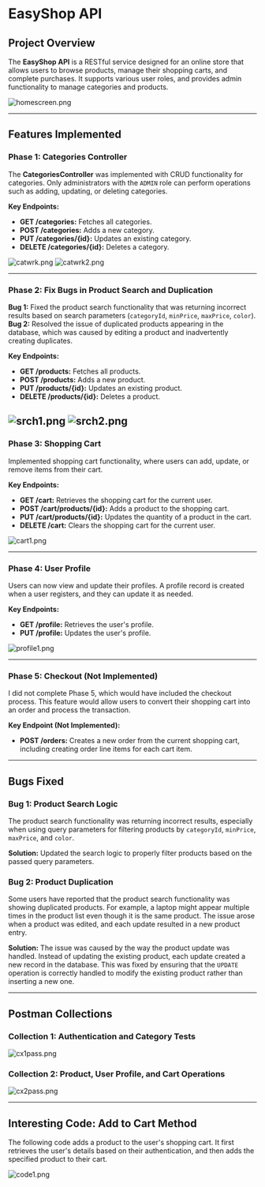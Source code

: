 # EasyShop API

## Project Overview

The **EasyShop API** is a RESTful service designed for an online store that allows users to browse products, manage their shopping carts, and complete purchases. It supports various user roles, and provides admin functionality to manage categories and products.

![homescreen.png](assets/homescreen.png)

---

## Features Implemented

### Phase 1: Categories Controller

The **CategoriesController** was implemented with CRUD functionality for categories. Only administrators with the `ADMIN` role can perform operations such as adding, updating, or deleting categories.

**Key Endpoints:**
- **GET /categories:** Fetches all categories.
- **POST /categories:** Adds a new category.
- **PUT /categories/{id}:** Updates an existing category.
- **DELETE /categories/{id}:** Deletes a category.

![catwrk.png](assets/catwrk.png)
![catwrk2.png](assets/catwrk2.png)

---

### Phase 2: Fix Bugs in Product Search and Duplication

**Bug 1:** Fixed the product search functionality that was returning incorrect results based on search parameters (`categoryId`, `minPrice`, `maxPrice`, `color`).  
**Bug 2:** Resolved the issue of duplicated products appearing in the database, which was caused by editing a product and inadvertently creating duplicates.

**Key Endpoints:**
- **GET /products:** Fetches all products.
- **POST /products:** Adds a new product.
- **PUT /products/{id}:** Updates an existing product.
- **DELETE /products/{id}:** Deletes a product.

![srch1.png](assets/srch1.png)
![srch2.png](assets/srch2.png)
---

### Phase 3: Shopping Cart

Implemented shopping cart functionality, where users can add, update, or remove items from their cart.

**Key Endpoints:**
- **GET /cart:** Retrieves the shopping cart for the current user.
- **POST /cart/products/{id}:** Adds a product to the shopping cart.
- **PUT /cart/products/{id}:** Updates the quantity of a product in the cart.
- **DELETE /cart:** Clears the shopping cart for the current user.

![cart1.png](assets/cart1.png)

---

### Phase 4: User Profile

Users can now view and update their profiles. A profile record is created when a user registers, and they can update it as needed.

**Key Endpoints:**
- **GET /profile:** Retrieves the user's profile.
- **PUT /profile:** Updates the user's profile.

![profile1.png](assets/profile1.png)

---

### Phase 5: Checkout (Not Implemented)

I did not complete Phase 5, which would have included the checkout process. This feature would allow users to convert their shopping cart into an order and process the transaction.

**Key Endpoint (Not Implemented):**
- **POST /orders:** Creates a new order from the current shopping cart, including creating order line items for each cart item.

---

## Bugs Fixed

### Bug 1: Product Search Logic
The product search functionality was returning incorrect results, especially when using query parameters for filtering products by `categoryId`, `minPrice`, `maxPrice`, and `color`.

**Solution:** Updated the search logic to properly filter products based on the passed query parameters.



### Bug 2: Product Duplication
Some users have reported that the product search functionality was showing duplicated products. For example, a laptop might appear multiple times in the product list even though it is the same product. The issue arose when a product was edited, and each update resulted in a new product entry.

**Solution:**
The issue was caused by the way the product update was handled. Instead of updating the existing product, each update created a new record in the database. This was fixed by ensuring that the `UPDATE` operation is correctly handled to modify the existing product rather than inserting a new one.

---

## Postman Collections

### Collection 1: Authentication and Category Tests

![cx1pass.png](assets/cx1pass.png)

### Collection 2: Product, User Profile, and Cart Operations

![cx2pass.png](assets/cx2pass.png)

---

## Interesting Code: Add to Cart Method

The following code adds a product to the user's shopping cart. It first retrieves the user's details based on their authentication, and then adds the specified product to their cart.

![code1.png](assets/code1.png)